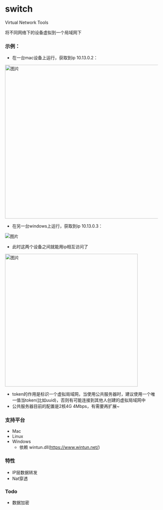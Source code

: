 # switch
Virtual Network Tools

将不同网络下的设备虚拟到一个局域网下


### 示例：

- 在一台mac设备上运行，获取到ip 10.13.0.2：

<img width="506" alt="图片" src="https://user-images.githubusercontent.com/49143209/210379090-a3f21007-5a12-44d3-81d6-a69495209ea7.png">

- 在另一台windows上运行，获取到ip 10.13.0.3：

![图片](https://user-images.githubusercontent.com/49143209/210380063-d02c5b46-8fef-4e21-aa9b-6c2defcb1412.png)

- 此时这两个设备之间就能用ip相互访问了

<img width="437" alt="图片" src="https://user-images.githubusercontent.com/49143209/210380969-4a7c0f23-1e88-4ab6-9cc2-0c0f086848ac.png">

- token的作用是标识一个虚拟局域网，当使用公共服务器时，建议使用一个唯一值当token(比如uuid)，否则有可能连接到其他人创建的虚拟局域网中
- 公共服务器目前的配置是2核4G 4Mbps，有需要再扩展~
### 支持平台
- Mac
- Linux
- Windows
  - 依赖 wintun.dll(https://www.wintun.net/)

### 特性
- IP层数据转发
- Nat穿透

### Todo
- 数据加密

